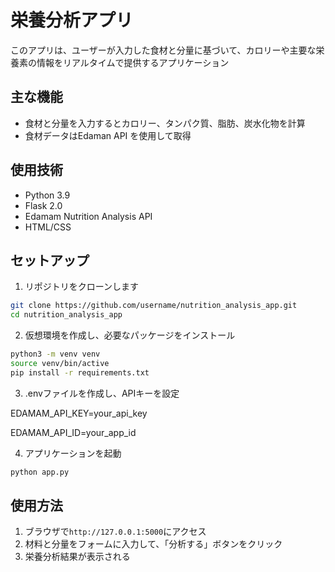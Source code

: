 # 栄養分析アプリ
このアプリは、ユーザーが入力した食材と分量に基づいて、カロリーや主要な栄養素の情報をリアルタイムで提供するアプリケーション

## 主な機能
- 食材と分量を入力するとカロリー、タンパク質、脂肪、炭水化物を計算
- 食材データはEdaman API を使用して取得

## 使用技術
- Python 3.9
- Flask 2.0
- Edamam Nutrition Analysis API
- HTML/CSS

## セットアップ
1. リポジトリをクローンします
```bash
git clone https://github.com/username/nutrition_analysis_app.git
cd nutrition_analysis_app
```

2. 仮想環境を作成し、必要なパッケージをインストール
```bash
python3 -m venv venv
source venv/bin/active
pip install -r requirements.txt
```

3. .envファイルを作成し、APIキーを設定


EDAMAM_API_KEY=your_api_key


EDAMAM_API_ID=your_app_id

4. アプリケーションを起動
```bash
python app.py
```

## 使用方法
1. ブラウザで`http://127.0.0.1:5000`にアクセス
2. 材料と分量をフォームに入力して、「分析する」ボタンをクリック
3. 栄養分析結果が表示される
